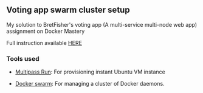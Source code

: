 ## Voting app swarm cluster setup

My solution to BretFisher's voting app (A multi-service multi-node web app) assignment on Docker Mastery

Full instruction available [HERE](https://github.com/BretFisher/udemy-docker-mastery/blob/main/swarm-app-1/README.md)

### Tools used

- [Multipass Run](https://multipass.run/install): For provisioning instant Ubuntu VM instance

- [Docker swarm](https://docs.docker.com/engine/swarm/): For managing a cluster of Docker daemons.
